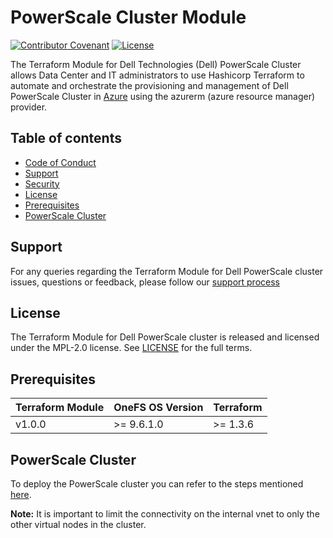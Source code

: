 <!--

        Copyright (c) 2023 Dell, Inc or its subsidiaries.

        This Source Code Form is subject to the terms of the Mozilla Public
        License, v. 2.0. If a copy of the MPL was not distributed with this
        file, You can obtain one at https://mozilla.org/MPL/2.0/.

-->
# PowerScale Cluster Module

[![Contributor Covenant](https://img.shields.io/badge/Contributor%20Covenant-v2.0%20adopted-ff69b4.svg)](./docs/CODE_OF_CONDUCT.md)
[![License](https://img.shields.io/badge/License-MPL_2.0-blue.svg)](LICENSE)

The Terraform Module for Dell Technologies (Dell) PowerScale Cluster allows Data Center and IT administrators to use Hashicorp Terraform to automate and orchestrate the provisioning and management of Dell PowerScale Cluster in [Azure](https://azure.microsoft.com/en-us/) using the azurerm (azure resource manager) provider.

## Table of contents

* [Code of Conduct](./docs/CODE_OF_CONDUCT.md)
* [Support](#support)
* [Security](./docs/SECURITY.md)
* [License](#license)
* [Prerequisites](#prerequisites)
* [PowerScale Cluster](#powerscale-cluster)

## Support
For any queries regarding the Terraform Module for Dell PowerScale cluster issues, questions or feedback, please follow our [support process](./docs/SUPPORT.md)

## License
The Terraform Module for Dell PowerScale cluster is released and licensed under the MPL-2.0 license. See [LICENSE](./LICENSE) for the full terms.

## Prerequisites

| **Terraform Module** | **OneFS OS Version** | **Terraform** |
|----------------------|----------------------|---------------|
| v1.0.0               | >= 9.6.1.0           | >= 1.3.6 <br> |

## PowerScale Cluster

To deploy the PowerScale cluster you can refer to the steps mentioned [here](./docs/POWERSCALE_CLUSTER.md).

**Note:** It is important to limit the connectivity on the internal vnet to only the other virtual nodes in the cluster.
